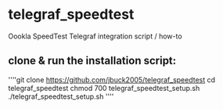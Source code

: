 # telegraf_speedtest
Oookla SpeedTest Telegraf integration script / how-to

## clone & run the installation script:
''''git clone https://github.com/jbuck2005/telegraf_speedtest
cd telegraf_speedtest
chmod 700 telegraf_speedtest_setup.sh
./telegraf_speedtest_setup.sh
''''
